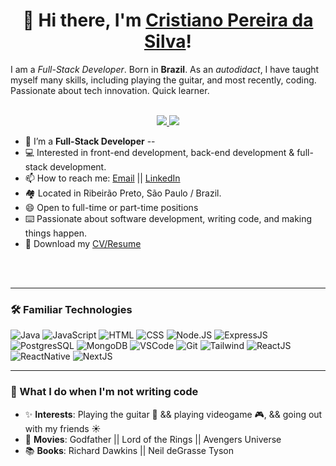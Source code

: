 <!--
**snlaight/snlaight** is a ✨ _special_ ✨ repository because its `README.md` (this file) appears on your GitHub profile.
 -->
 <h1 align="center">👋 Hi there, I'm <a href="https://github.com/cristianoprogramador">Cristiano Pereira da Silva</a>!</h1> 
I am a <i>Full-Stack Developer</i>. Born in <strong>Brazil</strong>. As an <i>autodidact</i>, I have taught myself many skills, including playing the guitar, and most recently, coding. Passionate about tech innovation. Quick learner. 
<!-- https://shields.io/ -->
<p align="center"><br/>
 <a href="https://www.linkedin.com/in/cristiano-pereira-da-silva-bb991a124/">
  <img src="https://img.shields.io/badge/LinkedIn-0077B5?style=for-the-badge&logo=linkedin&logoColor=white">
 </a>
 <a href="https://cristianosilvadev.com/">
  <img src="https://img.shields.io/badge/website-000000?style=for-the-badge&logo=About.me&logoColor=white">
 </a>
</p>

- 📄   I’m a **Full-Stack Developer** --
- 💻   Interested in front-end development, back-end development & full-stack development. 
- 📫   How to reach me: [Email](mailto:cristiano_own@hotmail.com.br "cristiano@hotmail.com.br") || [LinkedIn](https://www.linkedin.com/in/cristiano-pereira-da-silva-bb991a124/ "cristiano-silva")
- 🏘  Located in Ribeirão Preto, São Paulo / Brazil.
- 😄   Open to full-time or part-time positions 
- ⌨️  Passionate about software development, writing code, and making things happen.
- 📝   Download my [CV/Resume](https://cristianosilvadev.com/static/media/lastcv.79deb885f43704e3ef56.pdf)
<br>



<br>

---


### 🛠️ Familiar Technologies
![Java](https://img.shields.io/badge/-Java-black?style=round-square&logo=java)
![JavaScript](https://img.shields.io/badge/-JavaScript-black?style=round-square&logo=javascript)
![HTML](https://img.shields.io/badge/-HTML5-black?style=round-square&logo=html5)
![CSS](https://img.shields.io/badge/-CSS3-black?style=round-square&logo=css3)
![Node.JS](https://img.shields.io/badge/-Node.js-black?style=round-square&logo=node.js&logoColor=green)
![ExpressJS](https://img.shields.io/badge/-Express-black?style=round-square&logo=express&logoColor=white)
![PostgresSQL](https://img.shields.io/badge/-SQL-black?style=round-square&logo=postgresql&logoColor=blue)
![MongoDB](https://img.shields.io/badge/-MongoDB-black?style=round-square&logo=mongodb&logoColor=green)
![VSCode](https://img.shields.io/badge/-VSCode-black?style=round-square&logo=visualstudiocode&logoColor=blue)
![Git](https://img.shields.io/badge/-Git-black?style=round-square&logo=git)
![Tailwind](https://img.shields.io/badge/-Tailwind-black?style=round-square&logo=tailwindcss&logoColor=blue)
![ReactJS](https://img.shields.io/badge/-ReactJs-000000?logo=react)
![ReactNative](https://img.shields.io/badge/-ReactNative-000000?logo=react)
![NextJS](https://img.shields.io/badge/-NextJS-black?style=round-square&logo=next.js&logoColor=white)



---

### 🧔 What I do when I'm not writing code
- ✨ **Interests**: Playing the guitar 🎸 && playing videogame 🎮, && going out with my friends ☀️
- 🎥 **Movies**: Godfather || Lord of the Rings || Avengers Universe
- 📚 **Books**: Richard Dawkins || Neil deGrasse Tyson
